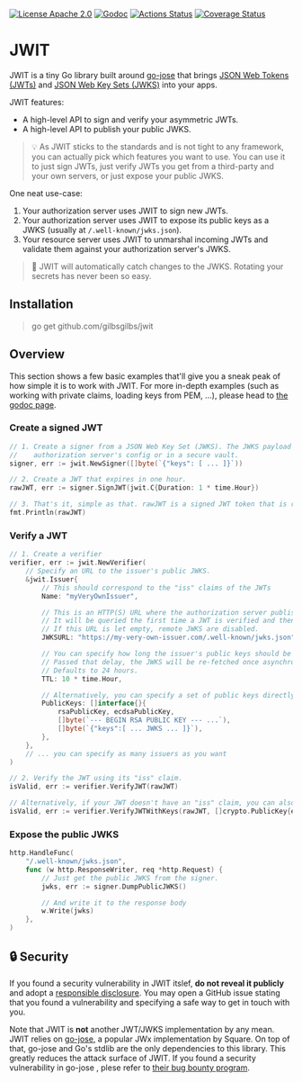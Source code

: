 [![License Apache 2.0](https://img.shields.io/badge/License-Apache%202.0-blue.svg)](https://opensource.org/licenses/Apache-2.0)
[![Godoc](https://godoc.org/github.com/gilbsgilbs/jwit?status.svg)](https://pkg.go.dev/github.com/gilbsgilbs/jwit)
[![Actions Status](https://github.com/gilbsgilbs/jwit/workflows/Test/badge.svg)](https://github.com/gilbsgilbs/jwit/actions)
[![Coverage Status](https://coveralls.io/repos/github/gilbsgilbs/jwit/badge.svg?branch=master)](https://coveralls.io/github/gilbsgilbs/jwit?branch=master)

# JWIT

JWIT is a tiny Go library built around [go-jose](https://github.com/square/go-jose) that brings
[JSON Web Tokens (JWTs)](https://auth0.com/learn/json-web-tokens/) and [JSON Web Key Sets (JWKS)](
https://auth0.com/docs/tokens/json-web-tokens/json-web-key-sets) into your apps.

JWIT features:

- A high-level API to sign and verify your asymmetric JWTs.
- A high-level API to publish your public JWKS.

> 💡 As JWIT sticks to the standards and is not tight to any framework, you can actually pick which
> features you want to use. You can use it to just sign JWTs, just verify JWTs you get from a
> third-party and your own servers, or just expose your public JWKS.

One neat use-case:

1. Your authorization server uses JWIT to sign new JWTs.
1. Your authorization server uses JWIT to expose its public keys as a JWKS (usually at
   `/.well-known/jwks.json`).
1. Your resource server uses JWIT to unmarshal incoming JWTs and validate them against your
   authorization server's JWKS.

> 🤯 JWIT will automatically catch changes to the JWKS. Rotating your secrets has never been so
> easy.

## Installation

> go get github.com/gilbsgilbs/jwit

## Overview

This section shows a few basic examples that'll give you a sneak peak of how simple it is to work
with JWIT. For more in-depth examples (such as working with private claims, loading keys from PEM,
…), please head to [the godoc page](https://pkg.go.dev/github.com/gilbsgilbs/jwit).

### Create a signed JWT

```go
// 1. Create a signer from a JSON Web Key Set (JWKS). The JWKS payload will typically reside your
//    authorization server's config or in a secure vault.
signer, err := jwit.NewSigner([]byte(`{"keys": [ ... ]}`))

// 2. Create a JWT that expires in one hour.
rawJWT, err := signer.SignJWT(jwit.C{Duration: 1 * time.Hour})

// 3. That's it, simple as that. rawJWT is a signed JWT token that is ready to serve.
fmt.Println(rawJWT)
```

### Verify a JWT

```go
// 1. Create a verifier
verifier, err := jwit.NewVerifier(
    // Specify an URL to the issuer's public JWKS.
    &jwit.Issuer{
        // This should correspond to the "iss" claims of the JWTs
        Name: "myVeryOwnIssuer",

        // This is an HTTP(S) URL where the authorization server publishes its public keys.
        // It will be queried the first time a JWT is verified and then periodically.
        // If this URL is let empty, remote JWKS are disabled.
        JWKSURL: "https://my-very-own-issuer.com/.well-known/jwks.json",

        // You can specify how long the issuer's public keys should be kept in cache.
        // Passed that delay, the JWKS will be re-fetched once asynchronously.
        // Defaults to 24 hours.
        TTL: 10 * time.Hour,

        // Alternatively, you can specify a set of public keys directly:
        PublicKeys: []interface{}{
            rsaPublicKey, ecdsaPublicKey,
            []byte(`--- BEGIN RSA PUBLIC KEY --- ...`),
            []byte(`{"keys":[ ... JWKS ... ]}`),
        },
    },
    // ... you can specify as many issuers as you want
)

// 2. Verify the JWT using its "iss" claim.
isValid, err := verifier.VerifyJWT(rawJWT)

// Alternatively, if your JWT doesn't have an "iss" claim, you can also pass public keys explicitely.
isValid, err := verifier.VerifyJWTWithKeys(rawJWT, []crypto.PublicKey{ecdsaPublicKey, rsaPublicKey})
```

### Expose the public JWKS

```go
http.HandleFunc(
    "/.well-known/jwks.json",
    func (w http.ResponseWriter, req *http.Request) {
        // Just get the public JWKS from the signer.
        jwks, err := signer.DumpPublicJWKS()

        // And write it to the response body
        w.Write(jwks)
    },
)
```

## 🔒 Security

If you found a security vulnerability in JWIT itslef, **do not reveal it publicly** and adopt a
[responsible disclosure](https://en.wikipedia.org/wiki/Responsible_disclosure). You may open a
GitHub issue stating that you found a vulnerability and specifying a safe way to get in touch with
you.

Note that JWIT is **not** another JWT/JWKS implementation by any mean. JWIT relies on
[go-jose](https://github.com/square/go-jose), a popular JWx implementation by Square. On top of
that, go-jose and Go's stdlib are the only dependencies to this library. This greatly reduces the
attack surface of JWIT. If you found a security vulnerability in go-jose , plese refer to
[their bug bounty program](https://github.com/square/go-jose/blob/master/BUG-BOUNTY.md).
